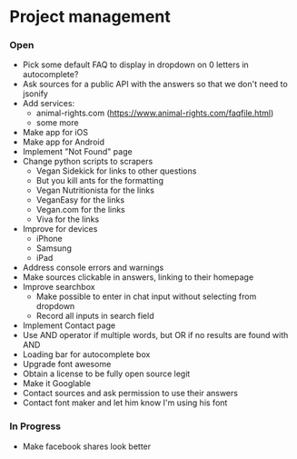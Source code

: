 # Project management

### Open

* Pick some default FAQ to display in dropdown on 0 letters in autocomplete?
* Ask sources for a public API with the answers so that we don't need to jsonify
* Add services:
  * animal-rights.com (https://www.animal-rights.com/faqfile.html)
  * some more
* Make app for iOS
* Make app for Android
* Implement "Not Found" page
* Change python scripts to scrapers
  * Vegan Sidekick for links to other questions
  * But you kill ants for the formatting
  * Vegan Nutritionista for the links
  * VeganEasy for the links
  * Vegan.com for the links
  * Viva for the links
* Improve for devices
  * iPhone
  * Samsung
  * iPad
* Address console errors and warnings
* Make sources clickable in answers, linking to their homepage
* Improve searchbox
  * Make possible to enter in chat input without selecting from dropdown
  * Record all inputs in search field
* Implement Contact page
* Use AND operator if multiple words, but OR if no results are found with AND
* Loading bar for autocomplete box
* Upgrade font awesome
* Obtain a license to be fully open source legit
* Make it Googlable
* Contact sources and ask permission to use their answers
* Contact font maker and let him know I'm using his font

### In Progress

* Make facebook shares look better
